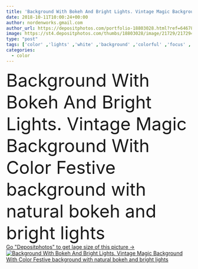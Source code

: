 ```yaml
---
title: 'Background With Bokeh And Bright Lights. Vintage Magic Background With Color Festive background with natural bokeh and bright lights'
date: 2018-10-11T10:00:24+00:00
author: nordenworks.gmail.com
author_url: https://depositphotos.com/portfolio-18803028.html?ref=64678756
image: https://st4.depositphotos.com/thumbs/18803028/image/21729/217294336/api_thumb_450.jpg?forcejpeg=true
type: "post"
tags: ['color' ,'lights' ,'white' ,'background' ,'colorful' ,'focus' ,'design' ,'shiny' ,'decoration' ,'festive' ,'bright' ,'illuminated' ,'art' ,'fresh' ,'abstract' ,'texture' ,'shine' ,'light' ,'natural' ,'pattern' ,'vintage' ,'backdrop' ,'concept' ,'effect' ,'blur' ,'soft' ,'glowing' ,'wallpaper' ,'magic' ,'textured' ,'gradient' ,'blurred' ,'circles' ,'bokeh' ,'defocused' ,'blurry' ]
categories: 
  - color
---
```

<div aling="center">
            <font size="60"> Background With Bokeh And Bright Lights. Vintage Magic Background With Color Festive background with natural bokeh and bright lights</font>   
</div>
<div>
    <a href='https://st4.depositphotos.com/thumbs/18803028/image/21729/217294336/api_thumb_450.jpg?forcejpeg=true?ref=64678756' target=_blank > Go "Depositphotos" to get lage size of this picture ->
        <img href='https://st4.depositphotos.com/thumbs/18803028/image/21729/217294336/api_thumb_450.jpg?forcejpeg=true?ref=64678756' src='https://st4.depositphotos.com/18803028/21729/i/950/depositphotos_217294336-stock-photo-background-bokeh-bright-lights-vintage.jpg?forcejpeg=true' alt='Background With Bokeh And Bright Lights. Vintage Magic Background With Color Festive background with natural bokeh and bright lights' >
    </a>
</div>
